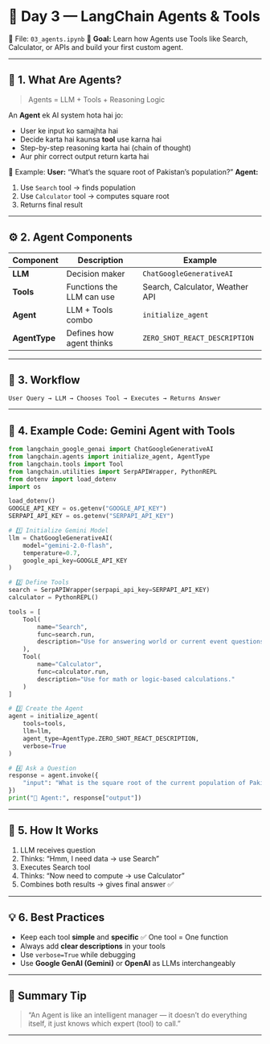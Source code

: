 # 🧠 **Day 3 — LangChain Agents & Tools**

📁 File: `03_agents.ipynb`
🎯 **Goal:** Learn how Agents use Tools like Search, Calculator, or APIs and build your first custom agent.

---

## 🧩 **1. What Are Agents?**

> Agents = LLM + Tools + Reasoning Logic

An **Agent** ek AI system hota hai jo:

* User ke input ko samajhta hai
* Decide karta hai kaunsa **tool** use karna hai
* Step-by-step reasoning karta hai (chain of thought)
* Aur phir correct output return karta hai

🧠 Example:
**User:** “What’s the square root of Pakistan’s population?”
**Agent:**

1. Use `Search` tool → finds population
2. Use `Calculator` tool → computes square root
3. Returns final result

---

## ⚙️ **2. Agent Components**

| Component     | Description               | Example                         |
| ------------- | ------------------------- | ------------------------------- |
| **LLM**       | Decision maker            | `ChatGoogleGenerativeAI`        |
| **Tools**     | Functions the LLM can use | Search, Calculator, Weather API |
| **Agent**     | LLM + Tools combo         | `initialize_agent`              |
| **AgentType** | Defines how agent thinks  | `ZERO_SHOT_REACT_DESCRIPTION`   |

---

## 🧠 **3. Workflow**

```
User Query → LLM → Chooses Tool → Executes → Returns Answer
```

---

## 🧩 **4. Example Code: Gemini Agent with Tools**

```python
from langchain_google_genai import ChatGoogleGenerativeAI
from langchain.agents import initialize_agent, AgentType
from langchain.tools import Tool
from langchain.utilities import SerpAPIWrapper, PythonREPL
from dotenv import load_dotenv
import os

load_dotenv()
GOOGLE_API_KEY = os.getenv("GOOGLE_API_KEY")
SERPAPI_API_KEY = os.getenv("SERPAPI_API_KEY")

# 1️⃣ Initialize Gemini Model
llm = ChatGoogleGenerativeAI(
    model="gemini-2.0-flash",
    temperature=0.7,
    google_api_key=GOOGLE_API_KEY
)

# 2️⃣ Define Tools
search = SerpAPIWrapper(serpapi_api_key=SERPAPI_API_KEY)
calculator = PythonREPL()

tools = [
    Tool(
        name="Search",
        func=search.run,
        description="Use for answering world or current event questions."
    ),
    Tool(
        name="Calculator",
        func=calculator.run,
        description="Use for math or logic-based calculations."
    )
]

# 3️⃣ Create the Agent
agent = initialize_agent(
    tools=tools,
    llm=llm,
    agent_type=AgentType.ZERO_SHOT_REACT_DESCRIPTION,
    verbose=True
)

# 4️⃣ Ask a Question
response = agent.invoke({
    "input": "What is the square root of the current population of Pakistan?"
})
print("🤖 Agent:", response["output"])
```

---

## 🧰 **5. How It Works**

1. LLM receives question
2. Thinks: “Hmm, I need data → use Search”
3. Executes Search tool
4. Thinks: “Now need to compute → use Calculator”
5. Combines both results → gives final answer ✅

---

## 💡 **6. Best Practices**

* Keep each tool **simple** and **specific**
  ✅ One tool = One function
* Always add **clear descriptions** in your tools
* Use `verbose=True` while debugging
* Use **Google GenAI (Gemini)** or **OpenAI** as LLMs interchangeably

---

## 🧠 **Summary Tip**

> “An Agent is like an intelligent manager —
> it doesn’t do everything itself, it just knows which expert (tool) to call.”

---
